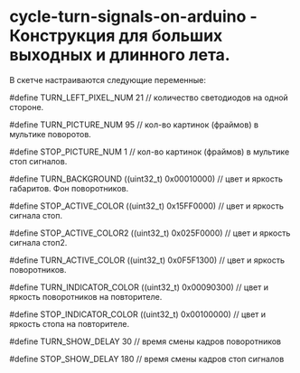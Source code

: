 # cycle-turn-signals-on-arduino - Конструкция для больших выходных и длинного лета.
В скетче настраиваются следующие переменные:

#define   TURN_LEFT_PIXEL_NUM    21 // количество светодиодов на одной стороне.

#define   TURN_PICTURE_NUM     95 // кол-во картинок (фраймов) в мультике поворотов.

#define   STOP_PICTURE_NUM     1 // кол-во картинок (фраймов) в мультике стоп сигналов.

#define   TURN_BACKGROUND      ((uint32_t) 0x00010000) // цвет и яркость габаритов. Фон поворотников.

#define   STOP_ACTIVE_COLOR    ((uint32_t) 0x15FF0000)  // цвет и яркость сигнала стоп.

#define   STOP_ACTIVE_COLOR2   ((uint32_t) 0x025F0000) // цвет и яркость сигнала стоп2.

#define   TURN_ACTIVE_COLOR    ((uint32_t) 0x0F5F1300) // цвет и яркость поворотников.

#define   TURN_INDICATOR_COLOR ((uint32_t) 0x00090300) // цвет и яркость поворотников на повторителе.

#define   STOP_INDICATOR_COLOR ((uint32_t) 0x00100000) // цвет и яркость стопа на повторителе.

#define   TURN_SHOW_DELAY      30 // время смены кадров поворотников

#define   STOP_SHOW_DELAY      180 // время смены кадров стоп сигналов

